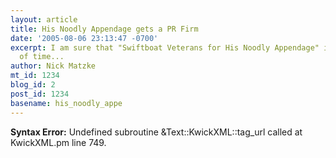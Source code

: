 ```yaml
---
layout: article
title: His Noodly Appendage gets a PR Firm
date: '2005-08-06 23:13:47 -0700'
excerpt: I am sure that "Swiftboat Veterans for His Noodly Appendage" is just a matter
  of time...
author: Nick Matzke
mt_id: 1234
blog_id: 2
post_id: 1234
basename: his_noodly_appe
---
```

<p><strong>Syntax Error:</strong> Undefined subroutine &Text::KwickXML::tag_url called at KwickXML.pm line 749.
</p>
